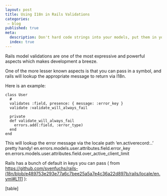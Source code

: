 ```yaml
---
layout: post
title: Using I18n in Rails Validations
categories:
 – blog
published: true
meta:
  description: Don't hard code strings into your models, put them in your locales!
  index: true
---
```


Rails model validations are one of the most expressive and powerful aspects which makes development a breeze.

One of the more lesser known aspects is that you can pass in a symbol, and rails will lookup the appropriate message to return via I18n.

Here is an example:

    class User
      # 
      validates :field, presence: { message: :error_key }
      validate :validate_will_always_fail

      private
      def validate_will_always_fail
        errors.add(:field, :error_type)
      end
    end

This will lookup the error message via the locale path ‘en.activerecord:..’ pretty handy!
    en.errors.models.user.attributes.field.error_key
    en.errors.models.user.attributes.field.over_active_client_limit


Rails has a bunch of default in keys you can pass ( from https://github.com/svenfuchs/rails-i18n/blob/e489753e293e77a6c7bee25a5a7e4c36a22d897b/rails/locale/en.yml#L111 ):

[table]
